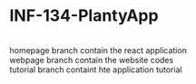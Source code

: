 # INF-134-PlantyApp

<br/> homepage branch contain the react application
<br/> webpage branch contain the website codes
<br/> tutorial branch containt hte application tutorial
